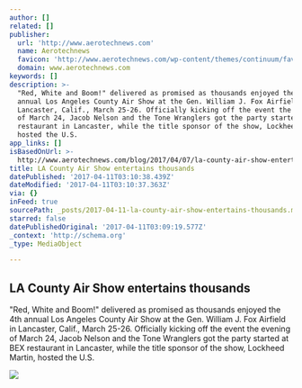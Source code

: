 ```yaml
---
author: []
related: []
publisher:
  url: 'http://www.aerotechnews.com'
  name: Aerotechnews
  favicon: 'http://www.aerotechnews.com/wp-content/themes/continuum/favicon.ico'
  domain: www.aerotechnews.com
keywords: []
description: >-
  "Red, White and Boom!" delivered as promised as thousands enjoyed the 4th
  annual Los Angeles County Air Show at the Gen. William J. Fox Airfield in
  Lancaster, Calif., March 25-26. Officially kicking off the event the evening
  of March 24, Jacob Nelson and the Tone Wranglers got the party started at BEX
  restaurant in Lancaster, while the title sponsor of the show, Lockheed Martin,
  hosted the U.S.
app_links: []
isBasedOnUrl: >-
  http://www.aerotechnews.com/blog/2017/04/07/la-county-air-show-entertains-thousands/
title: LA County Air Show entertains thousands
datePublished: '2017-04-11T03:10:38.439Z'
dateModified: '2017-04-11T03:10:37.363Z'
via: {}
inFeed: true
sourcePath: _posts/2017-04-11-la-county-air-show-entertains-thousands.md
starred: false
datePublishedOriginal: '2017-04-11T03:09:19.577Z'
_context: 'http://schema.org'
_type: MediaObject

---
```

<article style=""><h1>LA County Air Show entertains thousands</h1><p>"Red, White and Boom!" delivered as promised as thousands enjoyed the 4th annual Los Angeles County Air Show at the Gen. William J. Fox Airfield in Lancaster, Calif., March 25-26. Officially kicking off the event the evening of March 24, Jacob Nelson and the Tone Wranglers got the party started at BEX restaurant in Lancaster, while the title sponsor of the show, Lockheed Martin, hosted the U.S.</p><img src="http://www.aerotechnews.com/wp-content/uploads/2017/04/peter5-300x276.jpg" /></article>